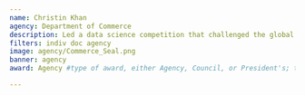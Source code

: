 ```yaml
---
name: Christin Khan
agency: Department of Commerce
description: Led a data science competition that challenged the global computer science community to develop a machine learning algorithm for identifying endangered North Atlantic right whales. Ms. Khan’s challenge resulted in an innovative machine learning workflow that significantly advances data collection procedures for right whale assessments.
filters: indiv doc agency
image: agency/Commerce_Seal.png
banner: agency
award: Agency #type of award, either Agency, Council, or President's; this is case sensitive so make sure to match the options listed exactly. This section generates the format of the card

---
```

